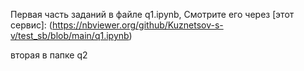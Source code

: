 Первая часть заданий в файле q1.ipynb, 
Смотрите его через [этот сервис]: (https://nbviewer.org/github/Kuznetsov-s-v/test_sb/blob/main/q1.ipynb)

вторая в папке q2
